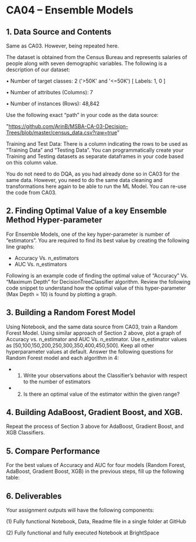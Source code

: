 # CA04 – Ensemble Models

## 1. Data Source and Contents
Same as CA03. However, being repeated here.

The dataset is obtained from the Census Bureau and represents salaries of people along
with seven demographic variables. The following is a description of our dataset:
  
  • Number of target classes: 2 ('>50K' and '<=50K') [ Labels: 1, 0 ]
  
  • Number of attributes (Columns): 7
  
  • Number of instances (Rows): 48,842

Use the following exact “path” in your code as the data source:

"https://github.com/ArinB/MSBA-CA-03-Decision-Trees/blob/master/census_data.csv?raw=true"

Training and Test Data: There is a column indicating the rows to be used as “Training
Data” and “Testing Data”. You can programmatically create your Training and Testing
datasets as separate dataframes in your code based on this column value.

You do not need to do DQA, as you had already done so in CA03 for the same data.
However, you need to do the same data cleaning and transformations here again to be able
to run the ML Model. You can re-use the code from CA03.

## 2. Finding Optimal Value of a key Ensemble Method Hyper-parameter
For Ensemble Models, one of the key hyper-parameter is number of “estimators”. You are
required to find its best value by creating the following line graphs:
- Accuracy Vs. n_estimators
- AUC Vs. n_estimators

Following is an example code of finding the optimal value of “Accuracy” Vs. “Maximum
Depth” for DecisionTreeClassifier algorithm. Review the following code snippet to
understand how the optimal value of this hyper-parameter (Max Depth = 10) is found by
plotting a graph.

## 3. Building a Random Forest Model
Using Notebook, and the same data source from CA03, train a Random Forest Model. Using
similar approach of Section 2 above, plot a graph of Accuracy vs. n_estimator and AUC Vs.
n_estimator. Use n_estimator values as [50,100,150,200,250,300,350,400,450,500]. Keep
all other hyperparameter values at default.
Answer the following questions for Random Forest model and each algorithm in 4:
  
  - 1. Write your observations about the Classifier’s behavior with respect to the number
of estimators
  
  - 2. Is there an optimal value of the estimator within the given range?

## 4. Building AdaBoost, Gradient Boost, and XGB.
Repeat the process of Section 3 above for AdaBoost, Gradient Boost, and XGB Classifiers.

## 5. Compare Performance
For the best values of Accuracy and AUC for four models (Random Forest, AdaBoost,
Gradient Boost, XGB) in the previous steps, fill up the following table:

## 6. Deliverables
Your assignment outputs will have the following components:

(1) Fully functional Notebook, Data, Readme file in a single folder at GitHub

(2) Fully functional and fully executed Notebook at BrightSpace
